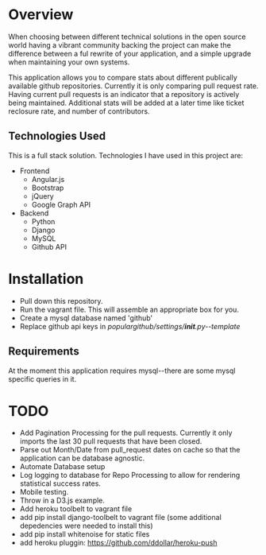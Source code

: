 # Overview

When choosing between different technical solutions in the open source world having a vibrant community backing the project can make the difference between a ful rewrite of your application, and a simple upgrade when maintaining your own systems.

This application allows you to compare stats about different publically available github repositories.  Currently it is only comparing pull request rate.  Having current pull requests is an indicator that a repository is actively being maintained. Additional stats will be added at a later time like ticket reclosure rate, and number of contributors.

## Technologies Used

This is a full stack solution.  Technologies I have used in this project are:

* Frontend
    * Angular.js
  * Bootstrap
  * jQuery
  * Google Graph API
* Backend
  * Python
  * Django
  * MySQL
  * Github API

# Installation

* Pull down this repository.  
* Run the vagrant file.  This will assemble an appropriate box for you.
* Create a mysql database named 'github'
* Replace github api keys in *populargithub/settings/__init__.py--template*

## Requirements

At the moment this application requires mysql--there are some mysql specific queries in it.

# TODO
* Add Pagination Processing for the pull requests.  Currently it only imports the last 30 pull requests that have been closed.
* Parse out Month/Date from pull_request dates on cache so that the application can be database agnostic.
* Automate Database setup
* Log logging to database for Repo Processing to allow for rendering statistical success rates.
* Mobile testing.
* Throw in a D3.js example.
* Add heroku toolbelt to vagrant file
* add pip install django-toolbelt to vagrant file (some additional depedencies were needed to install this)
* add pip install whitenoise for static files
* add heroku pluggin: https://github.com/ddollar/heroku-push